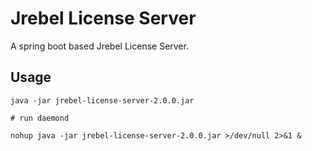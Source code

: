 # Jrebel License Server

A spring boot based Jrebel License Server.  

## Usage


```shell script
java -jar jrebel-license-server-2.0.0.jar 

# run daemond

nohup java -jar jrebel-license-server-2.0.0.jar >/dev/null 2>&1 &

```

[license]: https://www.apache.org/licenses/LICENSE-2.0

